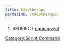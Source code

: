 ```yaml
---
title: Cmdothernpc
permalink: /Cmdothernpc/
---
```


1.  REDIRECT [donpcevent](/donpcevent "wikilink")

[Category:Script Command](/Category:Script_Command "wikilink")